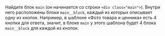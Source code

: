 
Найдите блок `main` (он начинается со строки `<div class="main">`). Внутри него расположены блоки `main__block`, каждый из которых описывает одну из кнопок. Например, в шаблоне «Фото товара и ценника» есть 4 кнопки для ответа, значит, в блоке `main` у этого шаблона будет 4 блока `main__block` для каждой из кнопок.

